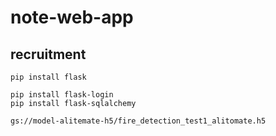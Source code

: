 # note-web-app

## recruitment
```
pip install flask
```
```
pip install flask-login
pip install flask-sqlalchemy
```
```
gs://model-alitemate-h5/fire_detection_test1_alitomate.h5 
```
